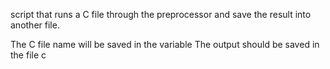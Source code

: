 script that runs a C file through the preprocessor and save the result into another file.

The C file name will be saved in the variable 
The output should be saved in the file c
